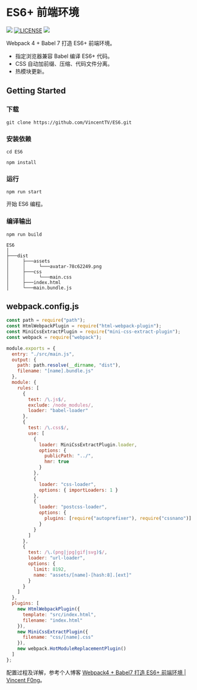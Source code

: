 # ES6+ 前端环境

![](https://img.shields.io/badge/language-ES6-yellow.svg) [![LICENSE](https://img.shields.io/npm/l/@eteplus/typeof.svg)](https://github.com/VincentTV/before-after-slider/blob/master/LICENSE) [![](https://img.shields.io/badge/Blog-vincef0ng.cn-brightgreen.svg)](https://vincef0ng.cn)

Webpack 4 + Babel 7 打造 ES6+ 前端环境。

- 指定浏览器兼容 Babel 编译 ES6+ 代码。
- CSS 自动加前缀、压缩、代码文件分离。
- 热模块更新。

## Getting Started

### 下载

```shell
git clone https://github.com/VincentTV/ES6.git
```

### 安装依赖

```shell
cd ES6
```

```shell
npm install
```

### 运行

```shell
npm run start
```
开始 ES6 编程。

### 编译输出

```shell
npm run build
```

```shell
ES6
│
├───dist	
│     ├───assets								
│     │     └───avatar-78c62249.png
│     ├───css
│     │     └───main.css
│     ├───index.html
│     └───main.bundle.js
```

## webpack.config.js

```javascript
const path = require("path");
const HtmlWebpackPlugin = require("html-webpack-plugin");
const MiniCssExtractPlugin = require("mini-css-extract-plugin");
const webpack = require("webpack");

module.exports = {
  entry: "./src/main.js",
  output: {
    path: path.resolve(__dirname, "dist"),
    filename: "[name].bundle.js"
  },
  module: {
    rules: [
      {
        test: /\.js$/,
        exclude: /node_modules/,
        loader: "babel-loader"
      },
      {
        test: /\.css$/,
        use: [
          {
            loader: MiniCssExtractPlugin.loader,
            options: {
              publicPath: "../",
              hmr: true
            }
          },
          {
            loader: "css-loader",
            options: { importLoaders: 1 }
          },
          {
            loader: "postcss-loader",
            options: {
              plugins: [require("autoprefixer"), require("cssnano")]
            }
          }
        ]
      },
      {
        test: /\.(png|jpg|gif|svg)$/,
        loader: "url-loader",
        options: {
          limit: 8192,
          name: "assets/[name]-[hash:8].[ext]"
        }
      }
    ]
  },
  plugins: [
    new HtmlWebpackPlugin({
      template: "src/index.html",
      filename: "index.html"
    }),
    new MiniCssExtractPlugin({
      filename: "css/[name].css"
    }),
    new webpack.HotModuleReplacementPlugin()
  ]
};
```

配置过程及详解，参考个人博客 [Webpack4 + Babel7 打造 ES6+ 前端环境 | Vincent F0ng](https://vincef0ng.cn/post/es6-env/)。